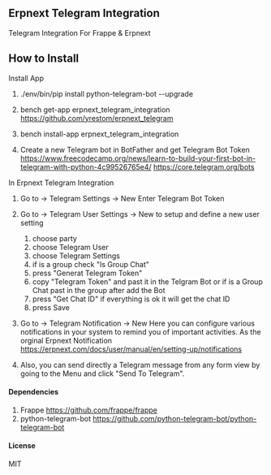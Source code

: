 ## Erpnext Telegram Integration

Telegram Integration For Frappe & Erpnext

## How to Install
Install App

1. ./env/bin/pip install python-telegram-bot --upgrade

2. bench get-app erpnext_telegram_integration https://github.com/yrestom/erpnext_telegram

3. bench install-app erpnext_telegram_integration

4. Create a new Telegram bot in BotFather 
    and get Telegram Bot Token
    https://www.freecodecamp.org/news/learn-to-build-your-first-bot-in-telegram-with-python-4c99526765e4/
    https://core.telegram.org/bots


In Erpnext Telegram Integration

1. Go to -> Telegram Settings -> New
    Enter Telegram Bot Token 

2. Go to -> Telegram User Settings -> New
    to setup and define a new user setting
    1. choose party
    2. choose Telegram User
    3. choose Telegram Settings
    4. if is a group check "Is Group Chat"
    5. press "Generat Telegram Token"
    6. copy "Telegram Token" and past it in the Telgram Bot
        or if is a Group Chat past in the group after add the Bot
    7. press "Get Chat ID"
        if everything is ok it will get the chat ID
    8. press Save

3. Go to -> Telegram Notification -> New
    Here you can configure various notifications in your system to remind you of important activities.
    As the orginal Erpnext Notification https://erpnext.com/docs/user/manual/en/setting-up/notifications

4. Also, you can send directly a Telegram message from any form view by going to the Menu and click "Send To Telegram".

#### Dependencies
1. Frappe https://github.com/frappe/frappe
2. python-telegram-bot https://github.com/python-telegram-bot/python-telegram-bot

#### License

MIT
